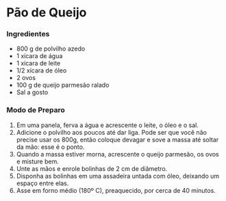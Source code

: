 # Pão de Queijo

### Ingredientes

* 800 g de polvilho azedo
* 1 xícara de água
* 1 xícara de leite
* 1/2 xícara de óleo
* 2 ovos
* 100 g de queijo parmesão ralado
* Sal a gosto

### Modo de Preparo

1. Em uma panela, ferva a água e acrescente o leite, o óleo e o sal.
2. Adicione o polvilho aos poucos até dar liga. Pode ser que você não precise usar os 800g, então coloque devagar e sove a massa até soltar da mão: esse é o ponto.
3. Quando a massa estiver morna, acrescente o queijo parmesão, os ovos e misture bem.
4. Unte as mãos e enrole bolinhas de 2 cm de diâmetro.
5. Disponha as bolinhas em uma assadeira untada com óleo, deixando um espaço entre elas.
6. Asse em forno médio (180º C), preaquecido, por cerca de 40 minutos.